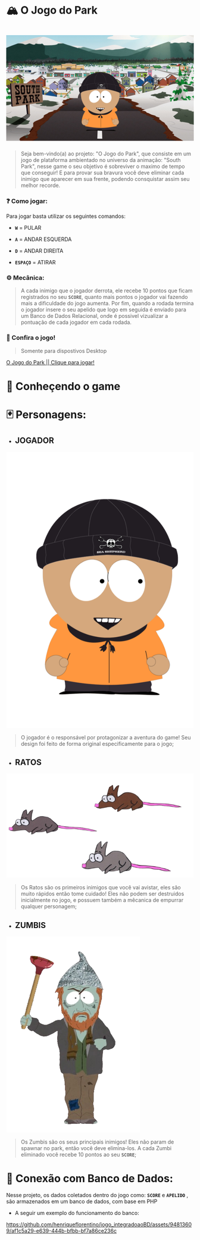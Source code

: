 # 🏔️ O Jogo do Park 
# <img src="images/avatar abertura.png">

>Seja bem-vindo(a) ao projeto: "O Jogo do Park", que consiste em um jogo de plataforma ambientado no universo da animação: "South Park", nesse game o seu objetivo é sobreviver o maximo de tempo que conseguir! E para provar sua bravura você deve eliminar cada inimigo que aparecer em sua frente, podendo consquistar assim seu melhor recorde.

### ❓ Como jogar:

Para jogar basta utilizar os seguintes comandos:

* **` W `** = PULAR

* **` A `** = ANDAR ESQUERDA

* **` D `** = ANDAR DIREITA

* **`ESPAÇO`** = ATIRAR 

### ⚙️ Mecânica:

>A cada inimigo que o jogador derrota, ele recebe 10 pontos que ficam registrados no seu **`SCORE`**, quanto mais pontos o jogador vai fazendo mais a dificuldade do jogo aumenta. Por fim, quando a rodada termina o jogador insere o seu apelido que logo em seguida é enviado para um Banco de Dados Relacional, onde é possivel vizualizar a pontuação de cada jogador em cada rodada.

### 👾 Confira o jogo!
> Somente para dispostivos Desktop

[O Jogo do Park || Clique para jogar!](https://ojogodopark.netlify.app/)


# 🔎 Conheçendo o game

# 🃏 Personagens:

* ## JOGADOR
<img src="images/avatar direita.png">

> O jogador é o responsável por protagonizar a aventura do game! Seu design foi feito de forma original especificamente para o jogo;


* ## RATOS
<img src="images/ratos.png">

> Os Ratos são os primeiros inimigos que você vai avistar, eles são muito rápidos então tome cuidado! Eles não podem ser destruidos inicialmente no jogo, e possuem também a mêcanica de empurrar qualquer personagem;


* ## ZUMBIS
<img src="images/zombie.png">

> Os Zumbis são os seus principais inimigos! Eles não param de spawnar no park, então você deve elimina-los. A cada Zumbi eliminado você recebe 10 pontos ao seu **`SCORE`**;


# 🎲 Conexão com Banco de Dados:

Nesse projeto, os dados coletados dentro do jogo como: **`SCORE`** e **`APELIDO`** , são armazenados em um banco de dados, com base em PHP

* A seguir um exemplo do funcionamento do banco:


https://github.com/henriqueflorentino/jogo_integradoaoBD/assets/94813609/af1c5a29-e639-444b-bfbb-bf7a86ce236c





